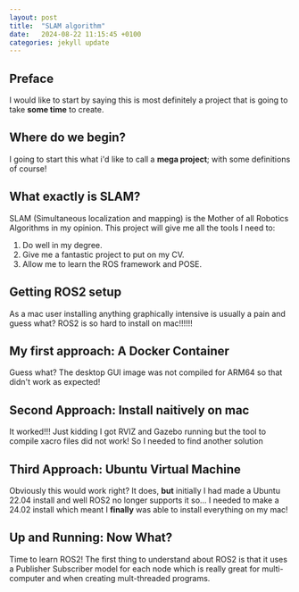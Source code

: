 ```yaml
---
layout: post
title:  "SLAM algorithm"
date:   2024-08-22 11:15:45 +0100
categories: jekyll update
---
```


## Preface
I would like to start by saying this is most definitely a project that is going to take **some time** to create.

## Where do we begin?

I going to start this what i'd like to call a **mega project**; with some definitions of course! 

## What exactly is SLAM?
SLAM (Simultaneous localization and mapping) is the Mother of all Robotics Algorithms in my opinion. This project will give me all the tools I need to:
1. Do well in my degree.
2. Give me a fantastic project to put on my CV.
3. Allow me to learn the ROS framework and POSE.


## Getting ROS2 setup

As a mac user installing anything graphically intensive is usually a pain and guess what? ROS2 is so hard to install on mac!!!!!! 

## My first approach: A Docker Container

Guess what? The desktop GUI image was not compiled for ARM64 so that didn't work as expected!

## Second Approach: Install naitively on mac

It worked!!! Just kidding I got RVIZ and Gazebo running but the tool to compile xacro files did not work! So I needed to find another solution

## Third Approach: Ubuntu Virtual Machine

Obviously this would work right? It does, **but** initially I had made a Ubuntu 22.04 install and well ROS2 no longer supports it so... I needed to make a 24.02 install which meant I **finally** was able to install everything on my mac!

## Up and Running: Now What?

Time to learn ROS2! The first thing to understand about ROS2 is that it uses a Publisher Subscriber model for each node which is really great for multi-computer and when creating mult-threaded programs.

